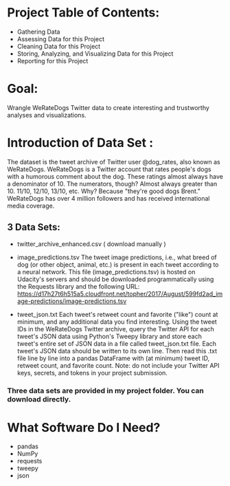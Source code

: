 # Project Table of Contents:
* Gathering Data
* Assessing Data for this Project
* Cleaning Data for this Project
* Storing, Analyzing, and Visualizing Data for this Project
* Reporting for this Project


# Goal:
Wrangle WeRateDogs Twitter data to create interesting and trustworthy analyses and visualizations.


# Introduction of Data Set :
The dataset is the tweet archive of Twitter user @dog_rates, also known as WeRateDogs. WeRateDogs is a Twitter account that rates people's dogs with a humorous comment about the dog. These ratings almost always have a denominator of 10. The numerators, though? Almost always greater than 10. 11/10, 12/10, 13/10, etc. Why? Because "they're good dogs Brent." WeRateDogs has over 4 million followers and has received international media coverage.


## 3 Data Sets: 
* twitter_archive_enhanced.csv ( download manually ) 

* image_predictions.tsv 
The tweet image predictions, i.e., what breed of dog (or other object, animal, etc.) is present in each tweet according to a neural network. This file (image_predictions.tsv) is hosted on Udacity's servers and should be downloaded programmatically using the Requests library and the following URL: https://d17h27t6h515a5.cloudfront.net/topher/2017/August/599fd2ad_image-predictions/image-predictions.tsv

* tweet_json.txt 
Each tweet's retweet count and favorite ("like") count at minimum, and any additional data you find interesting. Using the tweet IDs in the WeRateDogs Twitter archive, query the Twitter API for each tweet's JSON data using Python's Tweepy library and store each tweet's entire set of JSON data in a file called tweet_json.txt file. Each tweet's JSON data should be written to its own line. Then read this .txt file line by line into a pandas DataFrame with (at minimum) tweet ID, retweet count, and favorite count. Note: do not include your Twitter API keys, secrets, and tokens in your project submission.

### Three data sets are provided in my project folder. You can download directly.


# What Software Do I Need?
* pandas
* NumPy
* requests
* tweepy
* json



